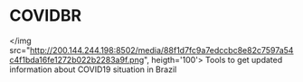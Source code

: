# COVIDBR
</img src="http://200.144.244.198:8502/media/88f1d7fc9a7edccbc8e82c7597a54c4f1bda16fe1272b022b2283a9f.png", heigth='100'>
Tools to get updated information about COVID19 situation in Brazil

